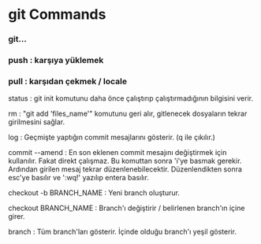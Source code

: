 # git Commands

### git...

### push : karşıya yüklemek

### pull : karşıdan çekmek / locale

status : git init komutunu daha önce çalıştırıp çalıştırmadığının bilgisini verir.

rm : "git add 'files_name'"
komutunu geri alır, gitlenecek dosyaların tekrar girilmesini sağlar.

log : Geçmişte yaptığın commit mesajlarını gösterir. (q ile çıkılır.)

commit --amend : En son eklenen commit mesajını değiştirmek için kullanılır. Fakat direkt çalışmaz. Bu komuttan sonra 'i'ye basmak gerekir. Ardından girilen mesaj tekrar düzenlenebilecektir. Düzenlendikten sonra esc'ye basılır ve ':wq!' yazılıp entera basılır.

checkout -b BRANCH_NAME : Yeni branch oluşturur.

checkout BRANCH_NAME : Branch'ı değiştirir / belirlenen branch'ın içine girer.

branch : Tüm branch'ları gösterir. İçinde olduğu branch'ı yeşil gösterir.
